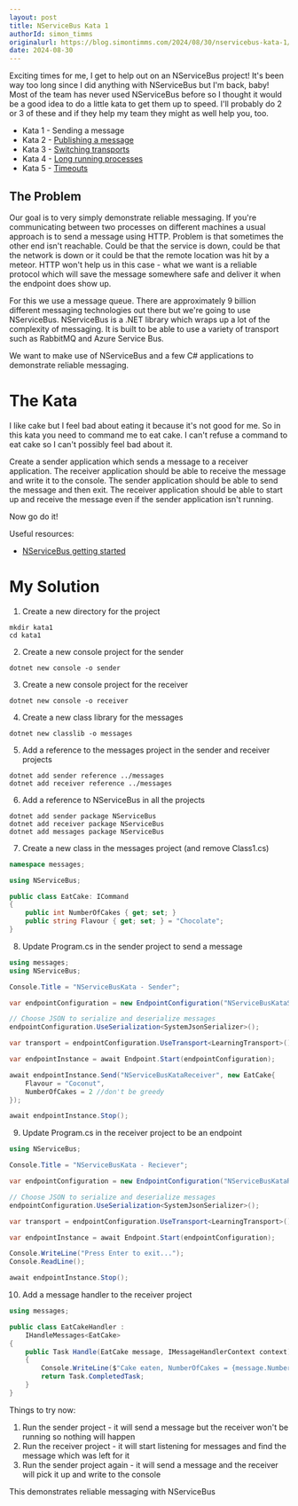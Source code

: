 ```yaml
---
layout: post
title: NServiceBus Kata 1
authorId: simon_timms
originalurl: https://blog.simontimms.com/2024/08/30/nservicebus-kata-1/
date: 2024-08-30
---
```


Exciting times for me, I get to help out on an NServiceBus project! It's been way too long since I did anything with NServiceBus but I'm back, baby! Most of the team has never used NServiceBus before so I thought it would be a good idea to do a little kata to get them up to speed. I'll probably do 2 or 3 of these and if they help my team they might as well help you, too.

<!--more-->

* Kata 1 - Sending a message
* Kata 2 - [Publishing a message](https://www.westerndevs.com/_/nservicebus-kata-2/) 
* Kata 3 - [Switching transports](https://www.westerndevs.com/_/nservicebus-kata-3/)
* Kata 4 - [Long running processes](https://www.westerndevs.com/_/nservicebus-kata-4/)
* Kata 5 - [Timeouts](https://www.westerndevs.com/_/nservicebus-kata-5)

## The Problem

Our goal is to very simply demonstrate reliable messaging. If you're communicating between two processes on different machines a usual approach is to send a message using HTTP. Problem is that sometimes the other end isn't reachable. Could be that the service is down, could be that the network is down or it could be that the remote location was hit by a meteor. HTTP won't help us in this case - what we want is a reliable protocol which will save the message somewhere safe and deliver it when the endpoint does show up. 

For this we use a message queue. There are approximately 9 billion different messaging technologies out there but we're going to use NServiceBus. NServiceBus is a .NET library which wraps up a lot of the complexity of messaging. It is built to be able to use a variety of transport such as  RabbitMQ and Azure Service Bus.

We want to make use of NServiceBus and a few C# applications to demonstrate reliable messaging.

# The Kata

I like cake but I feel bad about eating it because it's not good for me. So in this kata you need to command me to eat cake. I can't refuse a command to eat cake so I can't possibly feel bad about it.

Create a sender application which sends a message to a receiver application. The receiver application should be able to receive the message and write it to the console. The sender application should be able to send the message and then exit. The receiver application should be able to start up and receive the message even if the sender application isn't running.

Now go do it!

Useful resources: 

* [NServiceBus getting started](https://docs.particular.net/tutorials/nservicebus-step-by-step/1-getting-started/)

# My Solution


1. Create a new directory for the project
```
mkdir kata1
cd kata1
```

2. Create a new console project for the sender
```
dotnet new console -o sender
```

3. Create a new console project for the receiver 
```
dotnet new console -o receiver
```

4. Create a new class library for the messages
```
dotnet new classlib -o messages
```

5. Add a reference to the messages project in the sender and receiver projects
```
dotnet add sender reference ../messages
dotnet add receiver reference ../messages
```

6. Add a reference to NServiceBus in all the projects
```
dotnet add sender package NServiceBus
dotnet add receiver package NServiceBus
dotnet add messages package NServiceBus
```

7. Create a new class in the messages project (and remove Class1.cs)

```csharp
namespace messages;

using NServiceBus;

public class EatCake: ICommand
{
    public int NumberOfCakes { get; set; }
    public string Flavour { get; set; } = "Chocolate";
}
```

8. Update Program.cs in the sender project to send a message

```csharp
using messages;
using NServiceBus;

Console.Title = "NServiceBusKata - Sender";

var endpointConfiguration = new EndpointConfiguration("NServiceBusKataSender");

// Choose JSON to serialize and deserialize messages
endpointConfiguration.UseSerialization<SystemJsonSerializer>();

var transport = endpointConfiguration.UseTransport<LearningTransport>();

var endpointInstance = await Endpoint.Start(endpointConfiguration);

await endpointInstance.Send("NServiceBusKataReceiver", new EatCake{
    Flavour = "Coconut",
    NumberOfCakes = 2 //don't be greedy
});

await endpointInstance.Stop();
```

9. Update Program.cs in the receiver project to be an endpoint

```csharp
using NServiceBus;

Console.Title = "NServiceBusKata - Reciever";

var endpointConfiguration = new EndpointConfiguration("NServiceBusKataReceiver");

// Choose JSON to serialize and deserialize messages
endpointConfiguration.UseSerialization<SystemJsonSerializer>();

var transport = endpointConfiguration.UseTransport<LearningTransport>();

var endpointInstance = await Endpoint.Start(endpointConfiguration);

Console.WriteLine("Press Enter to exit...");
Console.ReadLine();

await endpointInstance.Stop();
```

10. Add a message handler to the receiver project

```csharp
using messages;

public class EatCakeHandler :
    IHandleMessages<EatCake>
{
    public Task Handle(EatCake message, IMessageHandlerContext context)
    {
        Console.WriteLine($"Cake eaten, NumberOfCakes = {message.NumberOfCakes}; Flavour = {message.Flavour}");
        return Task.CompletedTask;
    }
}
```

Things to try now:

1. Run the sender project - it will send a message but the receiver won't be running so nothing will happen
2. Run the receiver project - it will start listening for messages and find the message which was left for it
3. Run the sender project again - it will send a message and the receiver will pick it up and write to the console

This demonstrates reliable messaging with NServiceBus
